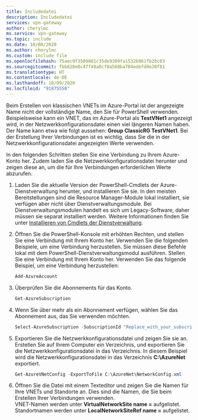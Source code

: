 ```yaml
---
title: Includedatei
description: Includedatei
services: vpn-gateway
author: cherylmc
ms.service: vpn-gateway
ms.topic: include
ms.date: 10/08/2020
ms.author: cherylmc
ms.custom: include file
ms.openlocfilehash: 75aec9f3509881c35de9309fa1532b961fb2bc03
ms.sourcegitcommit: fbb620e0c47f49a8cf0a568ba704edefd0e30f81
ms.translationtype: HT
ms.contentlocale: de-DE
ms.lasthandoff: 10/09/2020
ms.locfileid: "91875550"
---
```

Beim Erstellen von klassischen VNETs im Azure-Portal ist der angezeigte Name nicht der vollständige Name, den Sie für PowerShell verwenden. Beispielsweise kann ein VNET, das im Azure-Portal als **TestVNet1** angezeigt wird, in der Netzwerkkonfigurationsdatei einen viel längeren Namen haben. Der Name kann etwa wie folgt aussehen: **Group ClassicRG TestVNet1**. Bei der Erstellung Ihrer Verbindungen ist es wichtig, dass Sie die in der Netzwerkkonfigurationsdatei angezeigten Werte verwenden.

In den folgenden Schritten stellen Sie eine Verbindung zu Ihrem Azure-Konto her. Zudem laden Sie die Netzwerkkonfigurationsdatei herunter und zeigen diese an, um die für Ihre Verbindungen erforderlichen Werte abzurufen.

1. Laden Sie die aktuelle Version der PowerShell-Cmdlets der Azure-Dienstverwaltung herunter, und installieren Sie sie. In den meisten Bereitstellungen sind die Resource Manager-Module lokal installiert, sie verfügen aber nicht über Dienstverwaltungsmodule. Bei Dienstverwaltungsmodulen handelt es sich um Legacy-Software, daher müssen sie separat installiert werden. Weitere Informationen finden Sie unter [Installieren von Cmdlets der Dienstverwaltung](/powershell/azure/servicemanagement/install-azure-ps).

1. Öffnen Sie die PowerShell-Konsole mit erhöhten Rechten, und stellen Sie eine Verbindung mit Ihrem Konto her. Verwenden Sie die folgenden Beispiele, um eine Verbindung herzustellen. Sie müssen diese Befehle lokal mit dem PowerShell-Dienstverwaltungsmodul ausführen. Stellen Sie eine Verbindung mit Ihrem Konto her. Verwenden Sie das folgende Beispiel, um eine Verbindung herzustellen:

   ```powershell
   Add-AzureAccount
   ```
1. Überprüfen Sie die Abonnements für das Konto.

   ```powershell
   Get-AzureSubscription
   ```
1. Wenn Sie über mehr als ein Abonnement verfügen, wählen Sie das Abonnement aus, das Sie verwenden möchten.

   ```powershell
   Select-AzureSubscription -SubscriptionId "Replace_with_your_subscription_ID"
   ```
1. Exportieren Sie die Netzwerkkonfigurationsdatei und zeigen Sie sie an. Erstellen Sie auf Ihrem Computer ein Verzeichnis, und exportieren Sie die Netzwerkkonfigurationsdatei in das Verzeichnis. In diesem Beispiel wird die Netzwerkkonfigurationsdatei in das Verzeichnis **C:\AzureNet** exportiert.

   ```powershell
   Get-AzureVNetConfig -ExportToFile C:\AzureNet\NetworkConfig.xml
   ```
1. Öffnen Sie die Datei mit einem Texteditor und zeigen Sie die Namen für Ihre VNETs und Standorte an. Dies sind die Namen, die Sie beim Erstellen Ihrer Verbindungen verwenden.<br>VNET-Namen werden unter **VirtualNetworkSite name =** aufgelistet.<br>Standortnamen werden unter **LocalNetworkSiteRef name =** aufgelistet.